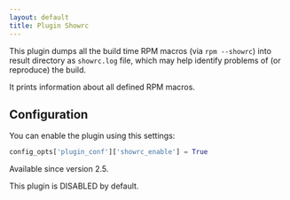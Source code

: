 ```yaml
---
layout: default
title: Plugin Showrc
---
```


This plugin dumps all the build time RPM macros (via `rpm --showrc`) into result directory as `showrc.log` file, which may help identify problems of (or reproduce) the build.

It prints information about all defined RPM macros.

## Configuration

You can enable the plugin using this settings:
```python
config_opts['plugin_conf']['showrc_enable'] = True
```

Available since version 2.5.

This plugin is DISABLED by default.
